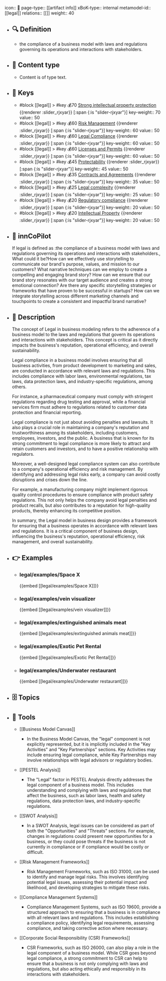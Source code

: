 icon:: 🧿
page-type:: [[artifact info]]
xBoK-type:: internal
metamodel-id:: [[legal]]
relations:: [[]]
weight:: 40

- ## 🔍 Definition
  - the compliance of a business model with laws and regulations governing its operations and interactions with stakeholders.
- ## 📰 Content type 
  - Content is of type text.
  
- ## 🔑 Keys
  - #block [[legal]] > #key 💰70 [Strong intellectual property protection](https://go.plastilinn.com/#/page/legal%2FStrong%20intellectual%20property%20protection) {{renderer :slider_rjxyar}} [:span {:is "slider-rjxyar"}] 
    key-weight:: 70
    value:: 50
  - #block [[legal]] > #key 💰60 [Risk Management](https://go.plastilinn.com/#/page/legal%2FRisk%20Management) {{renderer :slider_rjxyar}} [:span {:is "slider-rjxyar"}] 
    key-weight:: 60
    value:: 50
  - #block [[legal]] > #key 💰60 [Legal Compliance](https://go.plastilinn.com/#/page/legal%2FLegal%20Compliance) {{renderer :slider_rjxyar}} [:span {:is "slider-rjxyar"}] 
    key-weight:: 60
    value:: 50
  - #block [[legal]] > #key 💰60 [Licenses and Permits](https://go.plastilinn.com/#/page/legal%2FLicenses%20and%20Permits) {{renderer :slider_rjxyar}} [:span {:is "slider-rjxyar"}] 
    key-weight:: 60
    value:: 50
  - #block [[legal]] > #key 💰45 [Protectability](https://go.plastilinn.com/#/page/legal%2FProtectability) {{renderer :slider_rjxyar}} [:span {:is "slider-rjxyar"}] 
    key-weight:: 45
    value:: 50
  - #block [[legal]] > #key 💰35 [Contracts and Agreements](https://go.plastilinn.com/#/page/legal%2FContracts%20and%20Agreements) {{renderer :slider_rjxyar}} [:span {:is "slider-rjxyar"}] 
    key-weight:: 35
    value:: 50
  - #block [[legal]] > #key 💰25 [Legal complexity](https://go.plastilinn.com/#/page/legal%2FLegal%20complexity) {{renderer :slider_rjxyar}} [:span {:is "slider-rjxyar"}] 
    key-weight:: 25
    value:: 50
  - #block [[legal]] > #key 💰20 [Regulatory compliance](https://go.plastilinn.com/#/page/legal%2FRegulatory%20compliance) {{renderer :slider_rjxyar}} [:span {:is "slider-rjxyar"}] 
    key-weight:: 20
    value:: 50
  - #block [[legal]] > #key 💰20 [Intellectual Property](https://go.plastilinn.com/#/page/legal%2FIntellectual%20Property) {{renderer :slider_rjxyar}} [:span {:is "slider-rjxyar"}] 
    key-weight:: 20
    value:: 50
- ## 🤖 innCoPilot
  If legal is defined as :the compliance of a business model with laws and regulations governing its operations and interactions with stakeholders., What could it be?How can we effectively use storytelling to communicate our brand's purpose, values, and mission to our customers?
  What narrative techniques can we employ to create a compelling and engaging brand story?
  How can we ensure that our brand story resonates with our target audience and creates a strong emotional connection?
  Are there any specific storytelling strategies or frameworks that have proven to be successful in startups?
  How can we integrate storytelling across different marketing channels and touchpoints to create a consistent and impactful brand narrative?
- ## 📖 Description
  The concept of Legal in business modeling refers to the adherence of a business model to the laws and regulations that govern its operations and interactions with stakeholders. This concept is critical as it directly impacts the business's reputation, operational efficiency, and overall sustainability.
  
  Legal compliance in a business model involves ensuring that all business activities, from product development to marketing and sales, are conducted in accordance with relevant laws and regulations. This includes compliance with labor laws, environmental regulations, tax laws, data protection laws, and industry-specific regulations, among others.
  
  For instance, a pharmaceutical company must comply with stringent regulations regarding drug testing and approval, while a financial services firm must adhere to regulations related to customer data protection and financial reporting.
  
  Legal compliance is not just about avoiding penalties and lawsuits. It also plays a crucial role in maintaining a company's reputation and trustworthiness among its stakeholders, including customers, employees, investors, and the public. A business that is known for its strong commitment to legal compliance is more likely to attract and retain customers and investors, and to have a positive relationship with regulators.
  
  Moreover, a well-designed legal compliance system can also contribute to a company's operational efficiency and risk management. By identifying and addressing legal risks early, a company can avoid costly disruptions and crises down the line.
  
  For example, a manufacturing company might implement rigorous quality control procedures to ensure compliance with product safety regulations. This not only helps the company avoid legal penalties and product recalls, but also contributes to a reputation for high-quality products, thereby enhancing its competitive position.
  
  In summary, the Legal model in business design provides a framework for ensuring that a business operates in accordance with relevant laws and regulations. It is a critical component of business design, influencing the business's reputation, operational efficiency, risk management, and overall sustainability.
- ## 👉 Examples
  - ### legal/examples/Space X
    {{embed [[legal/examples/Space X]]}}
  - ### legal/examples/vein visualizer
    {{embed [[legal/examples/vein visualizer]]}}
  - ### legal/examples/extinguished animals meat
    {{embed [[legal/examples/extinguished animals meat]]}}
  - ### legal/examples/Exotic Pet Rental
    {{embed [[legal/examples/Exotic Pet Rental]]}}
  - ### legal/examples/Underwater restaurant
    {{embed [[legal/examples/Underwater restaurant]]}}
  
- ## 🗄️ Topics
  
- ## 🧰 Tools
  - [[Business Model Canvas]]
    - In the Business Model Canvas, the "legal" component is not explicitly represented, but it is implicitly included in the "Key Activities" and "Key Partnerships" sections. Key Activities may include ensuring legal compliance, while Key Partnerships may involve relationships with legal advisors or regulatory bodies. 
  
  - [[PESTEL Analysis]]
    - The "Legal" factor in PESTEL Analysis directly addresses the legal component of a business model. This includes understanding and complying with laws and regulations that affect the business, such as labor laws, health and safety regulations, data protection laws, and industry-specific regulations.
  
  - [[SWOT Analysis]]
    - In a SWOT Analysis, legal issues can be considered as part of both the "Opportunities" and "Threats" sections. For example, changes in regulations could present new opportunities for a business, or they could pose threats if the business is not currently in compliance or if compliance would be costly or difficult.
  
  - [[Risk Management Frameworks]]
    - Risk Management Frameworks, such as ISO 31000, can be used to identify and manage legal risks. This involves identifying potential legal issues, assessing their potential impact and likelihood, and developing strategies to mitigate these risks.
  
  - [[Compliance Management Systems]]
    - Compliance Management Systems, such as ISO 19600, provide a structured approach to ensuring that a business is in compliance with all relevant laws and regulations. This includes establishing a compliance policy, identifying legal requirements, assessing compliance, and taking corrective action where necessary.
  
  - [[Corporate Social Responsibility (CSR) Frameworks]]
    - CSR Frameworks, such as ISO 26000, can also play a role in the legal component of a business model. While CSR goes beyond legal compliance, a strong commitment to CSR can help to ensure that a business is not only complying with laws and regulations, but also acting ethically and responsibly in its interactions with stakeholders.
